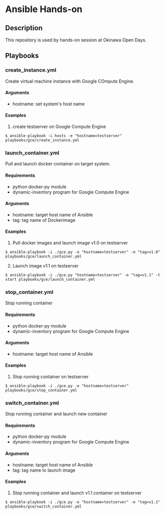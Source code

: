 # Ansible Hands-on

## Description

This repository is used by hands-on session at Okinawa Open Days.


## Playbooks

### create_instance.yml

Create virtual machine instance with Google COmpute Engine.

#### Arguments

- hostname: set system's host name

#### Examples

1) create testserver on Google Compute Engine

```
$ ansible-playbook -i hosts -e "hostname=testserver" playbooks/gce/create_instance.yml 
```

### launch_container.yml

Pull and launch docker container on target system.

#### Requirements

- python docker-py module
- dynamic-inventory program for Google Compute Engine


#### Arguments

- hostname: target host name of Ansible
- tag: tag name of Dockerimage

#### Examples

1) Pull docker images and launch image v1.0 on testserver

```
$ ansible-playbook -i ./gce.py -e "hostname=testserver" -e "tag=v1.0" playbooks/gce/launch_container.yml
```

2) Launch image v1.1 on testserver

```
$ ansible-playbook -i ./gce.py "hostname=testserver" -e "tag=v1.1" -t start playbooks/gce/launch_container.yml
```

### stop_container.yml

Stop running container

#### Requirements

- python docker-py module
- dynamic-inventory program for Google Compute Engine

#### Arguments

- hostname: target host name of Ansible

#### Examples

1) Stop running container on testserver

```
$ ansible-playbook -i ./gce.py -e "hostname=testserver" playbooks/gce/stop_container.yml 
```

### switch_container.yml

Stop running container and launch new container

#### Requirements

- python docker-py module
- dynamic-inventory program for Google Compute Engine

#### Arguments

- hostname: target host name of Ansible
- tag: tag name to launch image

#### Examples

1) Stop running container and launch v1.1 container on testserver

```
$ ansible-playbook -i ./gce.py -e "hostname=testserver" -e "tag=v1.1" playbooks/gce/switch_container.yml 
```

